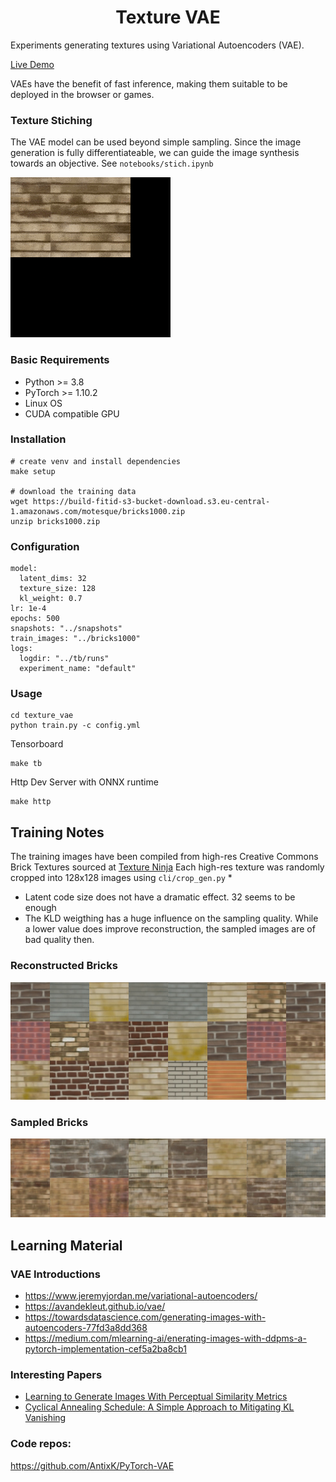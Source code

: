 <h1 align="center">
  <b>Texture VAE</b><br>
</h1>

Experiments generating textures using Variational Autoencoders (VAE).

[Live Demo](https://tlangmo.github.io/texture-vae/)

VAEs have the benefit of fast inference, making them suitable to be deployed in the browser or games.


### Texture Stiching
The VAE model can be used beyond simple sampling. Since the image generation is fully differentiateable, we can guide the image synthesis towards an objective.
See `notebooks/stich.ipynb` 

![Stiched Bricks](assets/brick_stich.gif?raw=true "Bricks Stiched")

### Basic Requirements
* Python >= 3.8
* PyTorch >= 1.10.2
* Linux OS
* CUDA compatible GPU

### Installation
```
# create venv and install dependencies
make setup

# download the training data
wget https://build-fitid-s3-bucket-download.s3.eu-central-1.amazonaws.com/motesque/bricks1000.zip
unzip bricks1000.zip

```

### Configuration
```
model:
  latent_dims: 32
  texture_size: 128
  kl_weight: 0.7
lr: 1e-4
epochs: 500
snapshots: "../snapshots"
train_images: "../bricks1000"
logs:
  logdir: "../tb/runs"
  experiment_name: "default"
```

### Usage
```
cd texture_vae
python train.py -c config.yml
```

Tensorboard
```
make tb
```
Http Dev Server with ONNX runtime
```
make http
```

## Training Notes
The training images have been compiled from high-res Creative Commons Brick Textures sourced at [Texture Ninja](https://www.texture.ninja)
Each high-res texture was randomly cropped into 128x128 images using `cli/crop_gen.py`
* 
* Latent code size does not have a dramatic effect. 32 seems to be enough
* The KLD weigthing has a huge influence on the sampling quality. While a lower value
  does improve reconstruction, the sampled images are of bad quality then.

### Reconstructed Bricks
![Reconstructed Bricks](assets/bricks_reconstructed.jpg?raw=true "Bricks Reconstructed")

### Sampled Bricks
![Sampled Bricks](assets/bricks_sampled.jpg?raw=true "Bricks Sampled")




## Learning Material
### VAE Introductions
* https://www.jeremyjordan.me/variational-autoencoders/
* https://avandekleut.github.io/vae/
* https://towardsdatascience.com/generating-images-with-autoencoders-77fd3a8dd368
* https://medium.com/mlearning-ai/enerating-images-with-ddpms-a-pytorch-implementation-cef5a2ba8cb1
### Interesting Papers
* [Learning to Generate Images With Perceptual Similarity Metrics](https://arxiv.org/pdf/1511.06409.pdf)
* [Cyclical Annealing Schedule: A Simple Approach to Mitigating KL Vanishing](https://aclanthology.org/N19-1021.pdf)

### Code repos:
https://github.com/AntixK/PyTorch-VAE

